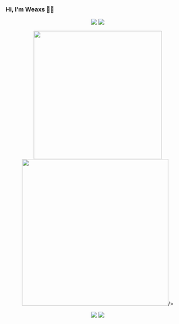 ### Hi, I’m Weaxs 🐾🐾

<!--
**Weaxs/Weaxs** is a ✨ _special_ ✨ repository because its `README.md` (this file) appears on your GitHub profile.

Here are some ideas to get you started:

- 🔭 I’m currently working on ...
- 🌱 I’m currently learning ...
- 👯 I’m looking to collaborate on ...
- 🤔 I’m looking for help with ...
- 💬 Ask me about ...
- 📫 How to reach me: ...
- 😄 Pronouns: ...
- ⚡ Fun fact: ...
-->
<p align="center">
  <img src="https://img.shields.io/badge/459312872@qq.com-%237159c1?logo=gmail&logoColor=white&style=for-the-badge&labelColor=555">
  <a href="https://weaxsey.org">
    <img src="https://img.shields.io/badge/Blog-Weaxs-%237159c1?logo=ghost&style=for-the-badge&labelColor=555"/>
    </a>
 </p>
 <p align="center">
   <img src ="https://github-readme-stats-sigma-five.vercel.app/api/top-langs/?username=Weaxs&layout=compact&hide_border=true&langs_count=8&theme=buefy&include_all_commits=true&count_private=true&hide=html" style="width: 350px;"/>
   <img src ="https://github-readme-stats-sigma-five.vercel.app/api?username=Weaxs&theme=buefy&hide_border=true&show_icons=true&count_private=true&hide_title=true&line_height=29"    <img src ="https://github-readme-stats-sigma-five.vercel.app/api/top-langs/?username=Weaxs&layout=compact&hide_border=true&langs_count=8&theme=buefy&include_all_commits=true&count_private=true&hide=html" style="max-width: 100%;width: 400px;"/>/>
 </p>

<p align="center">
      <img src="https://github-profile-summary-cards.vercel.app/api/cards/profile-details?username=weaxs&theme=buefy"/>
  <img src ="https://github-profile-trophy.vercel.app/?username=Weaxs&theme=buefy&no-frame=true&row=1&margin-w=8" />
</p>
